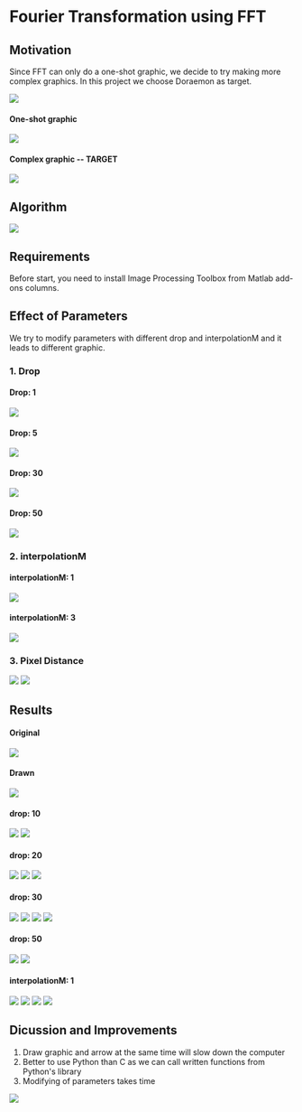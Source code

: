 # Fourier Transformation using FFT

## Motivation
Since FFT can only do a one-shot graphic, we decide to try making more complex graphics. In this project we choose Doraemon as target.

![](https://imgur.com/uLGUolL.jpg)

#### One-shot graphic
![](https://imgur.com/QPMZH8X.jpg)

#### Complex graphic -- **TARGET**
![](https://imgur.com/dAeO9YK.jpg)

## Algorithm
![](https://imgur.com/m9fqFyb.jpg)

## Requirements
Before start, you need to install Image Processing Toolbox from Matlab add-ons columns.

## 
## Effect of Parameters
We try to modify parameters with different drop and interpolationM and it leads to different graphic.

### 1. Drop
#### Drop: 1
![](https://imgur.com/qoxZbRO.jpg)

#### Drop: 5 
![](https://imgur.com/ptJFG6i.jpg)

#### Drop: 30 
![](https://imgur.com/Ki4cfU2.jpg)

#### Drop: 50 
![](https://imgur.com/LaYk2c9.jpg)

### 2. interpolationM
#### interpolationM: 1 
![](https://imgur.com/cA02w0I.jpg)

#### interpolationM: 3
![](https://imgur.com/TnYKVxD.jpg)

### 3. Pixel Distance
![](https://imgur.com/xMI0J3P.gif)
![](https://imgur.com/VimTIB9.gif)

## Results
#### Original <br>
![](https://imgur.com/dAeO9YK.jpg)

#### Drawn <br>
![](https://imgur.com/1k6E2q9.jpg)

#### drop: 10
![](https://imgur.com/Keg1G5q.jpg)
![](https://imgur.com/48f4yS3.jpg)

#### drop: 20
![](https://imgur.com/i6FpbWS.jpg)
![](https://imgur.com/6eYYR2L.jpg)
![](https://imgur.com/OSF8pYk.jpg)

#### drop: 30
![](https://imgur.com/mGubRro.jpg)
![](https://imgur.com/LVWEaGJ.jpg)
![](https://imgur.com/U0nHNbF.jpg)
![](https://imgur.com/fm8jpnE.jpg)

#### drop: 50
![](https://imgur.com/r7hM3vX.jpg)
![](https://imgur.com/laIjKin.jpg)

#### interpolationM: 1
![](https://imgur.com/xqsigvj.jpg)
![](https://imgur.com/zkjaP2h.jpg)
![](https://imgur.com/zkjaP2h.jpg)
![](https://imgur.com/J6kECiT.jpg)

## Dicussion and Improvements
1. Draw graphic and arrow at the same time will slow down the computer
2. Better to use Python than C as we can call written functions from Python's library
3. Modifying of parameters takes time

![](https://imgur.com/TKMF5Hql.jpg)

